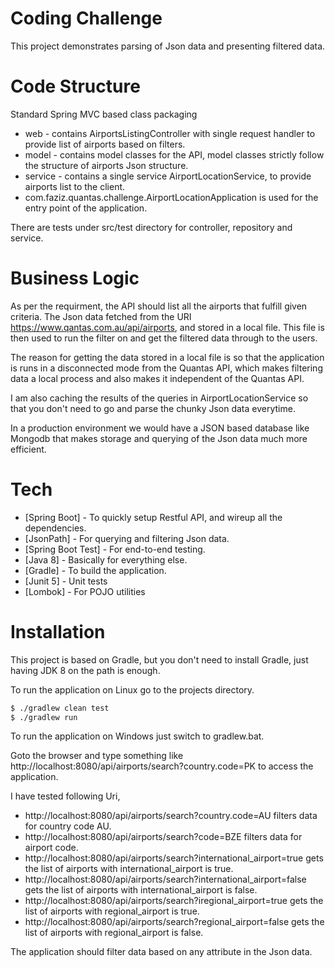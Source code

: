 # Coding Challenge
This project demonstrates parsing of Json data and presenting filtered data.

# Code Structure
Standard Spring MVC based class packaging
  - web - contains AirportsListingController with single request handler to provide list of airports based on filters.
  - model - contains model classes for the API, model classes strictly follow the structure of airports Json structure.
  - service - contains a single service AirportLocationService, to provide airports list to the client.
  - com.faziz.quantas.challenge.AirportLocationApplication is used for the entry point of the application.

There are tests under src/test directory for controller, repository and service.

# Business Logic
As per the requirment, the API should list all the airports that fulfill given criteria.
The Json data fetched from the URI https://www.qantas.com.au/api/airports, and stored in a local file. This file is then used to run the filter on and get the filtered data through to the users. 

The reason for getting the data stored in a local file is so that the application is runs in a disconnected mode from the Quantas API, which makes filtering data a local process and also makes it independent of the Quantas API.

I am also caching the results of the queries in AirportLocationService so that you don't need to go and parse the chunky Json data everytime.

In a production environment we would have a JSON based database like Mongodb that makes storage and querying of the Json data much more efficient.


# Tech

* [Spring Boot] - To quickly setup Restful API, and wireup all the dependencies.
* [JsonPath] - For querying and filtering Json data.
* [Spring Boot Test] - For end-to-end testing.
* [Java 8] - Basically for everything else.
* [Gradle] - To build the application.
* [Junit 5] - Unit tests
* [Lombok] - For POJO utilities

# Installation

This project is based on Gradle, but you don't need to install Gradle, just having JDK 8 on the path is enough.

To run the application on Linux go to the projects directory.

```sh
$ ./gradlew clean test
$ ./gradlew run
```

To run the application on Windows just switch to gradlew.bat.

Goto the browser and type something like http://localhost:8080/api/airports/search?country.code=PK to access the application.

I have tested following Uri,
  - http://localhost:8080/api/airports/search?country.code=AU filters data for country code AU.
  - http://localhost:8080/api/airports/search?code=BZE filters data for airport code.
  - http://localhost:8080/api/airports/search?international_airport=true gets the list of airports with international_airport is true.
  - http://localhost:8080/api/airports/search?international_airport=false gets the list of airports with international_airport is false.
  - http://localhost:8080/api/airports/search?iregional_airport=true gets the list of airports with regional_airport is true.
  - http://localhost:8080/api/airports/search?regional_airport=false gets the list of airports with regional_airport is false.

The application should filter data based on any attribute in the Json data.


